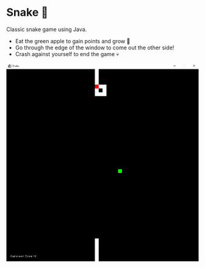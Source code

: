 # Snake 🐍

Classic snake game using Java.

- Eat the green apple to gain points and grow 🍏
- Go through the edge of the window to come out the other side!
- Crash against yourself to end the game 💀

![game over](snake.png)